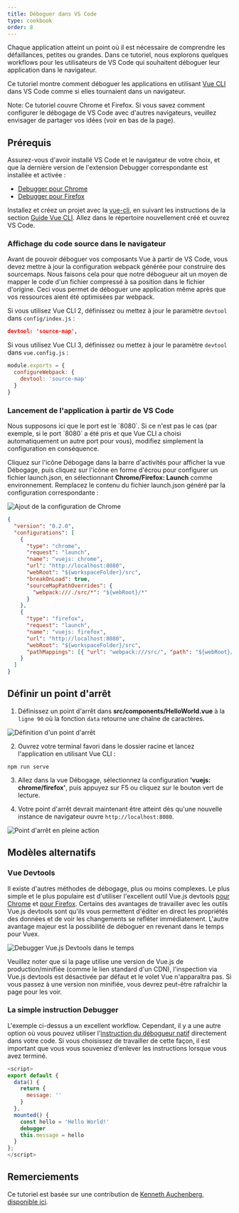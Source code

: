 ```yaml
---
title: Déboguer dans VS Code
type: cookbook
order: 8
---
```


<p>Chaque application atteint un point où il est nécessaire de comprendre les défaillances, petites ou grandes. Dans ce tutoriel, nous explorons quelques workflows pour les utilisateurs de VS Code qui souhaitent déboguer leur application dans le navigateur.</p>

Ce tutoriel montre comment déboguer les applications en utilisant [Vue CLI](https://github.com/vuejs/vue-cli) dans VS Code comme si elles tournaient dans un navigateur.

<p class="tip">Note: Ce tutoriel couvre Chrome et Firefox. Si vous savez comment configurer le débogage de VS Code avec d'autres navigateurs, veuillez envisager de partager vos idées (voir en bas de la page).</p>

## Prérequis

Assurez-vous d'avoir installé VS Code et le navigateur de votre choix, et que la dernière version de l'extension Debugger correspondante est installée et activée :

* [Debugger pour Chrome](https://marketplace.visualstudio.com/items?itemName=msjsdiag.debugger-for-chrome)
* [Debugger pour Firefox](https://marketplace.visualstudio.com/items?itemName=hbenl.vscode-firefox-debug)

Installez et créez un projet avec la [vue-cli](https://github.com/vuejs/vue-cli), en suivant les instructions de la section [Guide Vue CLI](https://cli.vuejs.org/). Allez dans le répertoire nouvellement créé et ouvrez VS Code.

### Affichage du code source dans le navigateur

Avant de pouvoir déboguer vos composants Vue à partir de VS Code, vous devez mettre à jour la configuration webpack générée pour construire des sourcemaps. Nous faisons cela pour que notre débogueur ait un moyen de mapper le code d'un fichier compressé à sa position dans le fichier d'origine. Ceci vous permet de déboguer une application même après que vos ressources aient été optimisées par webpack.

Si vous utilisez Vue CLI 2, définissez ou mettez à jour le paramètre `devtool` dans `config/index.js` :

```json
devtool: 'source-map',
```

Si vous utilisez Vue CLI 3, définissez ou mettez à jour le paramètre `devtool` dans `vue.config.js` :

```js
module.exports = {
  configureWebpack: {
    devtool: 'source-map'
  }
}
```

### Lancement de l'application à partir de VS Code

<p class="tip">Nous supposons ici que le port est le `8080`. Si ce n'est pas le cas (par exemple, si le port `8080` a été pris et que Vue CLI a choisi automatiquement un autre port pour vous), modifiez simplement la configuration en conséquence.</p>

Cliquez sur l'icône Débogage dans la barre d'activités pour afficher la vue Débogage, puis cliquez sur l'icône en forme d'écrou pour configurer un fichier launch.json, en sélectionnant **Chrome/Firefox: Launch** comme environnement. Remplacez le contenu du fichier launch.json généré par la configuration correspondante :

![Ajout de la configuration de Chrome](/images/config_add.png)

```json
{
  "version": "0.2.0",
  "configurations": [
    {
      "type": "chrome",
      "request": "launch",
      "name": "vuejs: chrome",
      "url": "http://localhost:8080",
      "webRoot": "${workspaceFolder}/src",
      "breakOnLoad": true,
      "sourceMapPathOverrides": {
        "webpack:///./src/*": "${webRoot}/*"
      }
    },
    {
      "type": "firefox",
      "request": "launch",
      "name": "vuejs: firefox",
      "url": "http://localhost:8080",
      "webRoot": "${workspaceFolder}/src",
      "pathMappings": [{ "url": "webpack:///src/", "path": "${webRoot}/" }]
    }
  ]
}
```

## Définir un point d'arrêt

1.  Définissez un point d'arrêt dans **src/components/HelloWorld.vue** à la `ligne 90` où la fonction `data` retourne une chaîne de caractères.

  ![Définition d'un point d'arrêt](/images/breakpoint_set.png)

2.  Ouvrez votre terminal favori dans le dossier racine et lancez l'application en utilisant Vue CLI :

  ```
  npm run serve
  ```

3.  Allez dans la vue Débogage, sélectionnez la configuration **'vuejs: chrome/firefox'**, puis appuyez sur F5 ou cliquez sur le bouton vert de lecture.

4.  Votre point d'arrêt devrait maintenant être atteint dès qu'une nouvelle instance de navigateur ouvre `http://localhost:8080`.

  ![Point d'arrêt en pleine action](/images/breakpoint_hit.png)

## Modèles alternatifs

### Vue Devtools

Il existe d'autres méthodes de débogage, plus ou moins complexes. Le plus simple et le plus populaire est d'utiliser l'excellent outil Vue.js devtools [pour Chrome](https://chrome.google.com/webstore/detail/vuejs-devtools/nhdogjmejiglipccpnnnanhbledajbpd) et [pour Firefox](https://addons.mozilla.org/en-US/firefox/addon/vue-js-devtools/). Certains des avantages de travailler avec les outils Vue.js devtools sont qu'ils vous permettent d'éditer en direct les propriétés des données et de voir les changements se refléter immédiatement. L'autre avantage majeur est la possibilité de déboguer en revenant dans le temps pour Vuex.

![Debugger Vue.js Devtools dans le temps](/images/devtools-timetravel.gif)

<p class="tip">Veuillez noter que si la page utilise une version de Vue.js de production/minifiée (comme le lien standard d'un CDN), l'inspection via Vue.js devtools est désactivée par défaut et le volet Vue n'apparaîtra pas. Si vous passez à une version non minifiée, vous devrez peut-être rafraîchir la page pour les voir.</p>

### La simple instruction Debugger

L'exemple ci-dessus a un excellent workflow. Cependant, il y a une autre option où vous pouvez utiliser l'[instruction du débogueur natif](https://developer.mozilla.org/en-US/docs/Web/JavaScript/Reference/Statements/debugger) directement dans votre code. Si vous choisissez de travailler de cette façon, il est important que vous vous souveniez d'enlever les instructions lorsque vous avez terminé.

```js
<script>
export default {
  data() {
    return {
      message: ''
    }
  },
  mounted() {
    const hello = 'Hello World!'
    debugger
    this.message = hello
  }
};
</script>
```

## Remerciements

Ce tutoriel est basée sur une contribution de [Kenneth Auchenberg](https://twitter.com/auchenberg), [disponible ici](https://github.com/Microsoft/VSCode-recipes/tree/master/vuejs-cli).
